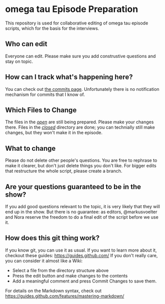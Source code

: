# omega tau Episode Preparation

This repository is used for collaborative editing of omega tau episode scripts, which for the basis for the interviews.

## Who can edit

Everyone can edit. Please make sure you add construstive questions and stay on topic. 

## How can I track what's happening here?

You can check out [the commits page](https://github.com/omegataupodcast/episode-prep/commits/master). Unfortunately there is no notification mechanism for commits that I know of.

## Which Files to Change

The files in the [_open_](https://github.com/omegataupodcast/episode-prep/tree/master/open) are still being prepared. Please make your changes there. Files in the [_closed_](https://github.com/omegataupodcast/episode-prep/tree/master/closed)  directory are done; you can technially still make changes, but they won't make it in the episode.

## What to change

Please do not delete other people's questions. You are free to rephrase to make it clearer, but don't just delete things you don't like. For bigger edits that restructure the whole script, please create a branch.

## Are your questions guaranteed to be in the show?

If you add good questions relevant to the topic, it is very likely that they will end up in the show. But there is no guarantee: as editors, @markusvoelter and Nora reserve the freedom to do a final edit of the script before we use it.

## How does this git thing work?
 
If you know git, you can use it as usual. If you want to learn more about it, checkout these guides: https://guides.github.com/ If you don't really care, you can consider it almost like a Wiki: 

* Select a file from the directory structure above
* Press the edit button and make changes to the contents
* Add a meaningful comment and press Commit Changes to save them.

For details on the Markdown syntax, check out https://guides.github.com/features/mastering-markdown/
